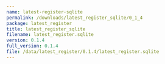 ```yaml
---
name: latest-register-sqlite
permalink: /downloads/latest_register_sqlite/0_1_4
package: latest_register
title: latest_register_sqlite
filename: latest_register.sqlite
version: 0.1.4
full_version: 0.1.4
file: /data/latest_register/0.1.4/latest_register.sqlite
---
```


